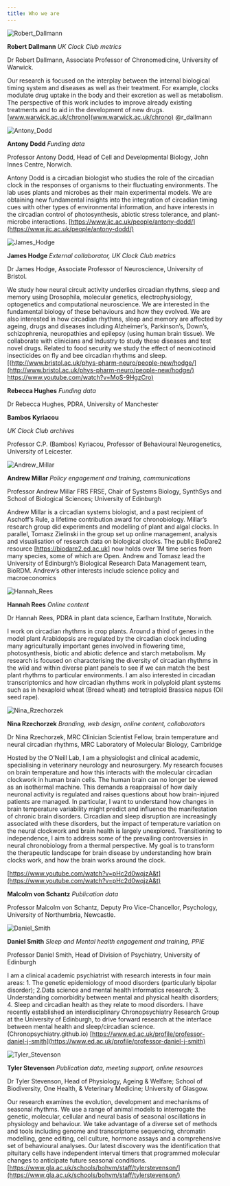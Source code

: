 ```yaml
---
title: Who we are
---
```


![Robert_Dallmann](https://user-images.githubusercontent.com/29427778/199306567-dbbc7b77-bf11-46f9-bab8-92fdc929bea7.jpeg)

**Robert Dallmann**
*UK Clock Club metrics*

Dr Robert Dallmann, Associate Professor of Chronomedicine, University of Warwick.

Our research is focused on the interplay between the internal biological timing system and diseases as well as their treatment. For example, clocks modulate drug uptake in the body and their excretion as well as metabolism. The perspective of this work includes to improve already existing treatments and to aid in the development of new drugs.
[www.warwick.ac.uk/chrono](www.warwick.ac.uk/chrono)
@r_dallmann


![Antony_Dodd](https://user-images.githubusercontent.com/29427778/199306597-b25acb75-5bf5-444c-ab1d-3f34d58376c1.jpg)

**Antony Dodd** 
*Funding data*

Professor Antony Dodd, Head of Cell and Developmental Biology, John Innes Centre, Norwich.

Antony Dodd is a circadian biologist who studies the role of the circadian clock in the responses of organisms to their fluctuating environments. The lab uses plants and microbes as their main experimental models. We are obtaining new fundamental insights into the integration of circadian timing cues with other types of environmental information, and have interests in the circadian control of photosynthesis, abiotic stress tolerance, and plant-microbe interactions.
[https://www.jic.ac.uk/people/antony-dodd/](https://www.jic.ac.uk/people/antony-dodd/)


![James_Hodge](https://user-images.githubusercontent.com/29427778/199304107-6c48c8c7-94a2-49e8-8498-027e94bd48f7.jpg)

**James Hodge**
*External collaborator, UK Clock Club metrics*

Dr James Hodge, Associate Professor of Neuroscience, University of Bristol.

We study how neural circuit activity underlies circadian rhythms, sleep and memory using Drosophila, molecular genetics, electrophysiology, optogenetics and computational neuroscience. We are interested in the fundamental biology of these behaviours and how they evolved. We are also interested in how circadian rhythms, sleep and memory are affected by ageing, drugs and diseases including Alzheimer’s, Parkinson’s, Down’s, schizophrenia, neuropathies and epilepsy (using human brain tissue). We collaborate with clinicians and Industry to study these diseases and test novel drugs. Related to food security we study the effect of neonicotinoid insecticides on fly and bee circadian rhythms and sleep.
[(http://www.bristol.ac.uk/phys-pharm-neuro/people-new/hodge/](http://www.bristol.ac.uk/phys-pharm-neuro/people-new/hodge/)  
[https://www.youtube.com/watch?v=MoS-9HgzCro)](https://www.youtube.com/watch?v=MoS-9HgzCro)


**Rebecca Hughes**
*Funding data*

Dr Rebecca Hughes, PDRA, University of Manchester

**Bambos Kyriacou**

*UK Clock Club archives*

Professor C.P. (Bambos) Kyriacou, Professor of Behavioural Neurogenetics, University of Leicester.

![Andrew_Millar](https://user-images.githubusercontent.com/29427778/199304919-417de469-c138-45c2-a200-fb971a34400c.jpg)

**Andrew Millar**
*Policy engagement and training, communications*

Professor Andrew Millar FRS FRSE, Chair of Systems Biology, SynthSys and School of Biological Sciences; University of Edinburgh

Andrew Millar is a circadian systems biologist, and a past recipient of Aschoff’s Rule, a lifetime contribution award for chronobiology. Millar’s research group did experiments and modelling of plant and algal clocks. In parallel, Tomasz Zielinski in the group set up online management, analysis and visualisation of research data on biological clocks. The public BioDare2 resource [https://biodare2.ed.ac.uk] now holds over 1M time series from many species, some of which are Open. Andrew and Tomasz lead the University of Edinburgh’s Biological Research Data Management team, BioRDM.
Andrew’s other interests include science policy and macroeconomics

![Hannah_Rees](https://user-images.githubusercontent.com/29427778/199305926-22d154d1-8309-44d0-9e78-502ad3e5beec.jpg)

**Hannah Rees**
*Online content*

Dr Hannah Rees, PDRA in plant data science, Earlham Institute, Norwich.

I work on circadian rhythms in crop plants. Around a third of genes in the model plant Arabidopsis are regulated by the circadian clock including many agriculturally important genes involved in flowering time, photosynthesis, biotic and abiotic defence and starch metabolism. My research is focused on characterising the diversity of circadian rhythms in the wild and within diverse plant panels to see if we can match the best plant rhythms to particular environments. I am also interested in circadian transcriptomics and how circadian rhythms work in polyploid plant systems such as in hexaploid wheat (Bread wheat) and tetraploid Brassica napus (Oil seed rape).


![Nina_Rzechorzek](https://user-images.githubusercontent.com/29427778/199306721-bc693d15-766e-4129-b587-1dcf50c3763a.JPG)

**Nina Rzechorzek**
*Branding, web design, online content, collaborators*

Dr Nina Rzechorzek, MRC Clinician Scientist Fellow, brain temperature and neural circadian rhythms, MRC Laboratory of Molecular Biology, Cambridge

Hosted by the O’Neill Lab, I am a physiologist and clinical academic, specialising in veterinary neurology and neurosurgery. My research focuses on brain temperature and how this interacts with the molecular circadian clockwork in human brain cells. The human brain can no longer be viewed as an isothermal machine. This demands a reappraisal of how daily neuronal activity is regulated and raises questions about how brain-injured patients are managed. In particular, I want to understand how changes in brain temperature variability might predict and influence the manifestation of chronic brain disorders. Circadian and sleep disruption are increasingly associated with these disorders, but the impact of temperature variation on the neural clockwork and brain health is largely unexplored.
Transitioning to independence, I aim to address some of the prevailing controversies in neural chronobiology from a thermal perspective. My goal is to transform the therapeutic landscape for brain disease by understanding how brain clocks work, and how the brain works around the clock.

[https://www.youtube.com/watch?v=pHc2d0wqjzA&t](https://www.youtube.com/watch?v=pHc2d0wqjzA&t)

**Malcolm von Schantz**
*Publication data*

Professor Malcolm von Schantz, Deputy Pro Vice-Chancellor, Psychology, University of Northumbria, Newcastle.



![Daniel_Smith](https://user-images.githubusercontent.com/29427778/199307264-b1f66509-808a-4b6c-bec3-babe5237feef.jpg)

**Daniel Smith**
*Sleep and Mental health engagement and training, PPIE*

Professor Daniel Smith, Head of Division of Psychiatry, University of Edinburgh

I am a clinical academic psychiatrist with research interests in four main areas: 1. The genetic epidemiology of mood disorders (particularly bipolar disorder); 2.Data science and mental health informatics research; 3. Understanding comorbidity between mental and physical health disorders; 4. Sleep and circadian health as they relate to mood disorders. I have recently established an interdisciplinary Chronopsychiatry Research Group at the University of Edinburgh, to drive forward research at the interface between mental health and sleep/circadian science. 
(Chronopsychiatry.github.io)
[https://www.ed.ac.uk/profile/professor-daniel-j-smith](https://www.ed.ac.uk/profile/professor-daniel-j-smith)


![Tyler_Stevenson](https://user-images.githubusercontent.com/29427778/199307362-2e498d07-9218-4dc0-b566-bff4bbf522a2.jpg)

**Tyler Stevenson**
*Publication data, meeting support, online resources*

Dr Tyler Stevenson, Head of Physiology, Ageing & Welfare; School of Biodiversity, One Health, & Veterinary Medicine; University of Glasgow. 

Our research examines the evolution, development and mechanisms of seasonal rhythms. We use a range of animal models to interrogate the genetic, molecular, cellular and neural basis of seasonal oscillations in physiology and behaviour. We take advantage of a diverse set of methods and tools including genome and transcriptome sequencing, chromatin modelling, gene editing, cell culture, hormone assays and a comprehensive set of behavioural analyses. Our latest discovery was the identification that pituitary cells have independent interval timers that programmed molecular changes to anticipate future seasonal conditions. 
[https://www.gla.ac.uk/schools/bohvm/staff/tylerstevenson/](https://www.gla.ac.uk/schools/bohvm/staff/tylerstevenson/)





